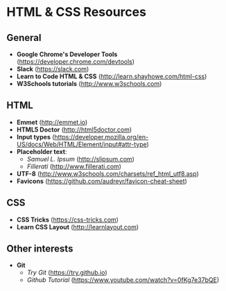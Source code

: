 HTML & CSS Resources
====================

General
-------

- **Google Chrome's Developer Tools** (https://developer.chrome.com/devtools)
- **Slack** (https://slack.com)
- **Learn to Code HTML & CSS** (http://learn.shayhowe.com/html-css)
- **W3Schools tutorials** (http://www.w3schools.com)


HTML
----

- **Emmet** (http://emmet.io)
- **HTML5 Doctor** (http://html5doctor.com)
- **Input types** (https://developer.mozilla.org/en-US/docs/Web/HTML/Element/input#attr-type)
- **Placeholder text**:
  * _Samuel L. Ipsum_ (http://slipsum.com)
  * _Fillerati_ (http://www.fillerati.com)
- **UTF-8** (http://www.w3schools.com/charsets/ref_html_utf8.asp)
- **Favicons** (https://github.com/audreyr/favicon-cheat-sheet)


CSS
---

- **CSS Tricks** (https://css-tricks.com)
- **Learn CSS Layout** (http://learnlayout.com)


Other interests
---------------

- **Git**
  * _Try Git_ (https://try.github.io)
  * _Github Tutorial_ (https://www.youtube.com/watch?v=0fKg7e37bQE)
